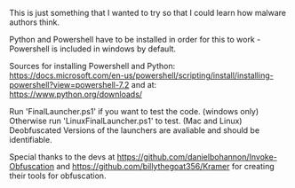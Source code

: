 This is just something that I wanted to try so that I could learn how malware authors think.

Python and Powershell have to be installed in order for this to work - Powershell is included in windows by default.

Sources for installing Powershell and Python:
https://docs.microsoft.com/en-us/powershell/scripting/install/installing-powershell?view=powershell-7.2
and at: https://www.python.org/downloads/

Run 'FinalLauncher.ps1' if you want to test the code. (windows only)
Otherwise run 'LinuxFinalLauncher.ps1' to test. (Mac and Linux)
Deobfuscated Versions of the launchers are avaliable and should be identifiable.


Special thanks to the devs at https://github.com/danielbohannon/Invoke-Obfuscation and https://github.com/billythegoat356/Kramer for creating their tools for obfuscation.
